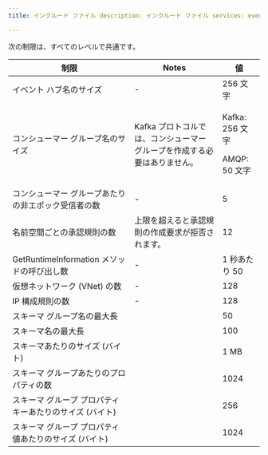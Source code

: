 ```yaml
---
title: インクルード ファイル description: インクルード ファイル services: event-hubs author: spelluru ms.service: event-hubs ms.topic: include ms.date: 05/10/2021 ms.author: spelluru ms.custom: "include file","fasttrack-edit","iot","event-hubs"

---
```


次の制限は、すべてのレベルで共通です。 

| 制限 |  Notes | 値 |
| --- |  --- | --- |
 イベント ハブ名のサイズ |- | 256 文字 |
| コンシューマー グループ名のサイズ | Kafka プロトコルでは、コンシューマー グループを作成する必要はありません。 | <p>Kafka: 256 文字</p><p>AMQP: 50 文字 |
| コンシューマー グループあたりの非エポック受信者の数 |- |5 |
| 名前空間ごとの承認規則の数 | 上限を超えると承認規則の作成要求が拒否されます。|12 |
| GetRuntimeInformation メソッドの呼び出し数 |  - | 1 秒あたり 50 | 
| 仮想ネットワーク (VNet) の数 | - | 128 | 
| IP 構成規則の数 | - | 128 | 
| スキーマ グループ名の最大長 | | 50 |  
| スキーマ名の最大長 | | 100 |    
| スキーマあたりのサイズ (バイト) | | 1 MB |   
| スキーマ グループあたりのプロパティの数 | | 1024 |
| スキーマ グループ プロパティ キーあたりのサイズ (バイト) | | 256 | 
| スキーマ グループ プロパティ値あたりのサイズ (バイト) | | 1024 | 

